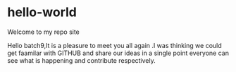 # hello-world
Welcome to my repo site


Hello batch9,It is a pleasure to meet you all again .I was thinking we could  get faamilar with GITHUB and share our 
ideas in a single point everyone can see what is happening and contribute respectively.
